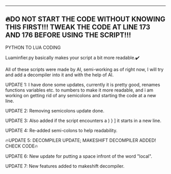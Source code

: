  ------------------------------------------------------------
🔥DO NOT START THE CODE WITHOUT KNOWING THIS FIRST!!!
 TWEAK THE CODE AT LINE 173 AND 176 BEFORE USING THE SCRIPT!!!
 ------------------------------------------------------------

PYTHON TO LUA CODING

Luaminfier.py basically makes your script a bit more readable.✔️

All of these scripts were made by AI, semi-working as of right now,
I will try and add a decompiler into it and with the help of AI.


 UPDATE 1: I have done some updates, currently it is pretty good, renames functions variables etc. to numbers to make it more readable, and i am 
 working on getting rid of any semicolons and starting the code at a new line.

 UPDATE 2: Removing semicolons update done.

 UPDATE 3: Also added if the script encounters a ) } ] it starts in a new line.

 UPDATE 4: Re-added semi-colons to help readability.

🔥UPDATE 5: DECOMPILER UPDATE; MAKESHIFT DECOMPILER ADDED! CHECK CODE🔥

 UPDATE 6: New update for putting a space infront of the word "local".

 UPDATE 7: New features added to makeshift decompiler.
